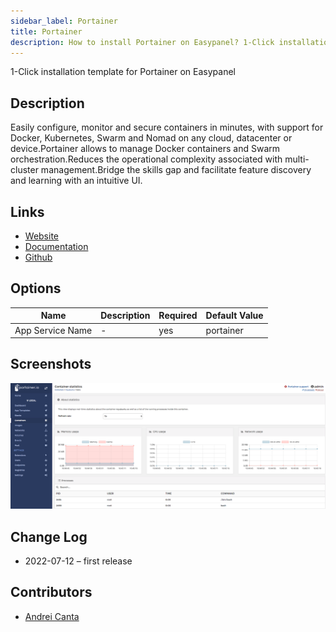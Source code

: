 ```yaml
---
sidebar_label: Portainer
title: Portainer
description: How to install Portainer on Easypanel? 1-Click installation template for Portainer on Easypanel
---
```


<!-- generated -->

1-Click installation template for Portainer on Easypanel

## Description

Easily configure, monitor and secure containers in minutes, with support for Docker, Kubernetes, Swarm and Nomad on any cloud, datacenter or device.Portainer allows to manage Docker containers and Swarm orchestration.Reduces the operational complexity associated with multi-cluster management.Bridge the skills gap and facilitate feature discovery and learning with an intuitive UI.

## Links

- [Website](https://www.portainer.io/)
- [Documentation](https://docs.portainer.io/)
- [Github](https://github.com/portainer/portainer#readme)

## Options

Name | Description | Required | Default Value
-|-|-|-
App Service Name | - | yes | portainer

## Screenshots

![Portainer Screenshot](./assets/screenshot.png)

## Change Log

- 2022-07-12 – first release

## Contributors

- [Andrei Canta](https://github.com/deiucanta)
